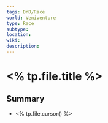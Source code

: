 ```yaml
---
tags: DnD/Race
world: Veniventure
type: Race
subtype: 
location: 
wiki: 
description:
---
```


# <% tp.file.title %>

## Summary

- <% tp.file.cursor() %>
